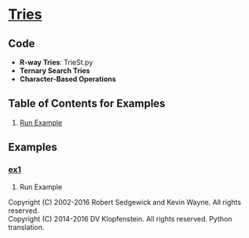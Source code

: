 # [Tries](http://algs4.cs.princeton.edu/52trie)

## Code
  * **R-way Tries**: TrieSt.py    
  * **Ternary Search Tries**    
  * **Character-Based Operations**    

## Table of Contents for Examples
  1. [Run Example](#ex1)

## Examples 
### [ex1](#table-of-contents-for-examples)
1. Run Example

Copyright (C) 2002-2016 Robert Sedgewick and Kevin Wayne.  All rights reserved.    
Copyright (C) 2014-2016 DV Klopfenstein. All rights reserved. Python translation.
